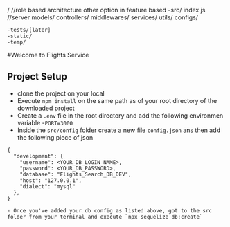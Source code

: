 /
//role based architecture other option in feature based
    -src/
        index.js //server
        models/
        controllers/
        middlewares/
        services/
        utils/
        configs/

    -tests/[later]
    -static/
    -temp/

#Welcome to Flights Service

## Project Setup
- clone the project on your local
- Execute `npm install` on the same path as of your root directory of the downloaded project
- Create a `.env` file in the root directory and add the following environmen variable
    -`PORT=3000`
- Inside the `src/config` folder create a new file `config.json` ans then add the following piece of json

```
{
  "development": {
    "username": <YOUR_DB_LOGIN_NAME>,
    "password": <YOUR_DB_PASSWORD>,
    "database": "Flights_Search_DB_DEV",
    "host": "127.0.0.1",
    "dialect": "mysql"
  },
}

```


```
- Once you've added your db config as listed above, got to the src folder from your terminal and execute `npx sequelize db:create`

```


